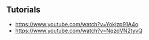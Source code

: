 ## Tutorials

* https://www.youtube.com/watch?v=Yokjzp91A4o
* https://www.youtube.com/watch?v=NqzdVN2tyvQ